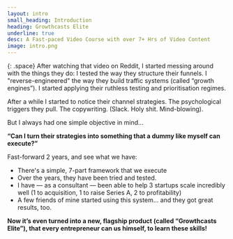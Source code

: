 ```yaml
---
layout: intro
small_heading: Introduction
heading: Growthcasts Elite
underline: true
desc: A Fast-paced Video Course with over 7+ Hrs of Video Content
image: intro.png
---
```


{: .space}
After watching that video on Reddit, I started messing around with the things they do: I tested the way they structure their funnels. I "reverse-engineered" the way they build traffic systems (called “growth engines”). I started applying their ruthless testing and prioritisation regimes.

After a while I started to notice their channel strategies. The psychological triggers they pull. The copywriting. (Slack. Holy shit.  Mind-blowing).

But I always had one simple objective in mind...

**“Can I turn their strategies into something that a dummy like myself can execute?”**

Fast-forward 2 years, and see what we have:

- There's a simple, 7-part framework that we execute
- Over the years, they have been tried and tested.
- I have — as a consultant — been able to help 3 startups scale incredibly well (1 to acquisition, 1 to raise Series A, 2 to profitability)
- A few friends of mine started using this system… and they got great results, too.

**Now it’s even turned into a new, flagship product (called “Growthcasts Elite”), that every entrepreneur can us himself, to learn these skills!**
